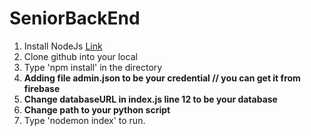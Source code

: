 # SeniorBackEnd
1. Install NodeJs [Link](https://nodejs.org/en/download)
2. Clone github into your local
3. Type 'npm install' in the directory
4. **Adding file admin.json to be your credential // you can get it from firebase**
5. **Change databaseURL in index.js line 12 to be your database**
6. **Change path to your python script**
7. Type 'nodemon index' to run.
